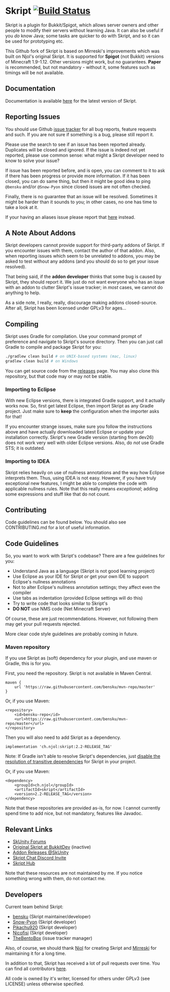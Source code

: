 # Skript [![Build Status](https://travis-ci.org/SkriptLang/Skript.svg?branch=master)](https://travis-ci.org/SkriptLang/Skript)
Skript is a plugin for Bukkit/Spigot, which allows server owners and other people
to modify their servers without learning Java. It can also be useful if you
*do* know Java; some tasks are quicker to do with Skript, and so it can be used
for prototyping etc.

This Github fork of Skript is based on Mirreski's improvements which was built
on Njol's original Skript. It is supported for **Spigot** (not Bukkit) versions of
Minecraft 1.9-1.12. Other versions might work, but no guarantees. **Paper** is
recommended, but not mandatory - without it, some features such as timings
will be not available.

## Documentation
Documentation is available [here](http://skriptlang.github.io/Skript/) for the
latest version of Skript.

## Reporting Issues
You should use Github [issue tracker](https://github.com/SkriptLang/Skript/issues)
for all bug reports, feature requests and such. If you are not sure if something
is a bug, please still report it.

Please use the search to see if an issue has been reported already. Duplicates will be
closed and ignored. If the issue is indeed not yet reported, please use
common sense: what might a Skript developer need to know to solve your issue?

If issue has been reported before, and is open, you can comment to it to ask if there
has been progress or provide more information. If it has been closed, you can do
same thing, but then it might be good idea to ping `@bensku` and/or `@Snow-Pyon`
since closed issues are not often checked.

Finally, there is no guarantee that an issue will be resolved. Sometimes it might be
harder than it sounds to you; in other cases, no one has time to take a look at it.

If your having an aliases issue please report that
[here](https://github.com/tim740/skAliases/issues) instead.

## A Note About Addons
Skript developers cannot provide support for third-party addons of Skript. If you encounter issues
with them, contact the author of that addon. Also, when reporting issues which seem
to be unrelated to addons, you may be asked to test without any addons
(and you should do so to get your issue resolved).

That being said, if the **addon developer** thinks that some bug is caused by Skript,
they should report it. We just do not want everyone who has an issue with an addon to
clutter Skript's issue tracker; in *most* cases, we cannot do anything to help.

As a side note, I really, really, discourage making addons closed-source. After all,
Skript has been licensed under GPLv3 for ages...

## Compiling
Skript uses Gradle for compilation. Use your command prompt of preference and
navigate to Skript's source directory. Then you can just call Gradle to compile
and package Skript for you:

```bash
./gradlew clean build # on UNIX-based systems (mac, linux)
gradlew clean build # on Windows
```

You can get source code from the [releases](https://github.com/SkriptLang/Skript/releases) page. You may also clone this
repository, but that code may or may not be stable.

### Importing to Eclipse
With new Eclipse versions, there is integrated Gradle support, and it actually works now.
So, first get latest Eclipse, then import Skript as any Gradle project. Just
make sure to **keep** the configuration when the importer asks for that!

If you encounter strange issues, make sure you follow the instructions above and have
actually downloaded latest Eclipse or update your installation correctly. Skript's
new Gradle version (starting from dev26) does not work very well with older Eclipse
versions. Also, do *not* use Gradle STS; it is outdated.

### Importing to IDEA
Skript relies heavily on use of nullness annotations and the way how Eclipse
interprets them. Thus, using IDEA is not easy. However, if you have truly
exceptional new features, I might be able to complete the code
with applicable nullness rules. Note that this really means *exceptional*;
adding some expressions and stuff like that do not count.

## Contributing
Code guidelines can be found below. You should also see CONTRIBUTING.md for
a lot of useful information.

## Code Guidelines
So, you want to work with Skript's codebase? There are a few guidelines for you:
* Understand Java as a language (Skript is not good learning project)
* Use Eclipse as your IDE for Skript *or* get your own IDE to support Eclipse's nullness annotations
* Not to alter Eclipse's nullness annotation settings; they affect even the compiler
* Use tabs as indentation (provided Eclipse settings will do this)
* Try to write code that looks similar to Skript's
* **DO NOT** use NMS code (Net Minecraft Server)

Of course, these are just recommendations. However, not following them may get
your pull requests rejected.

More clear code style guidelines are probably coming in future.

### Maven repository
If you use Skript as (soft) dependency for your plugin, and use maven or Gradle,
this is for you.

First, you need the repository. Skript is not available in Maven Central.
```
maven {
    url 'https://raw.githubusercontent.com/bensku/mvn-repo/master'
}
```

Or, if you use Maven:
```
<repository>
    <id>bensku-repo</id>
    <url>https://raw.githubusercontent.com/bensku/mvn-repo/master</url>
</repository>
```

Then you will also need to add Skript as a dependency.
```
implementation 'ch.njol:skript:2.2-RELEASE_TAG'
```
Note: If Gradle isn't able to resolve Skript's dependencies, just [disable the resolution of transitive dependencies](https://docs.gradle.org/current/userguide/managing_transitive_dependencies.html#sub:disabling_resolution_transitive_dependencies) for Skript in your project.

Or, if you use Maven:
```
<dependency>
    <groupId>ch.njol</groupId>
    <artifactId>skript</artifactId>
    <version>2.2-RELEASE_TAG</version>
</dependency>
```

Note that these repositories are provided as-is, for now. I cannot currently spend time to add nice, but not mandatory, features like Javadoc.

## Relevant Links
* [SkUnity Forums](https://forums.skunity.com/)
* [Original Skript at BukkitDev](https://dev.bukkit.org/bukkit-plugins/skript/) (inactive)
* [Addon Releases @SkUnity](https://forums.skunity.com/forums/addon-releases/)
* [Skript Chat Discord Invite](https://discord.gg/0lx4QhQvwelCZbEX)
* [Skript Hub](https://skripthub.net/)

Note that these resources are not maintained by me. If you notice something wrong with them, do not contact me.

## Developers
Current team behind Skript:

* [bensku](https://github.com/bensku) (Skript maintainer/developer)
* [Snow-Pyon](https://github.com/Snow-Pyon) (Skript developer)
* [Pikachu920](https://github.com/Pikachu920) (Skript developer)
* [Nicofisi](https://github.com/Nicofisi) (Skript developer)
* [TheBentoBox](https://github.com/TheBentoBox) (issue tracker manager)

Also, of course, we should thank [Njol](https://github.com/Njol) for creating
Skript and [Mirreski](https://github.com/Mirreski) for maintaining it for a
long time.

In addition to that, Skript has received a lot of pull requests over time.
You can find all contributors [here](https://github.com/SkriptLang/Skript/graphs/contributors).

All code is owned by it's writer, licensed for others under GPLv3 (see LICENSE)
unless otherwise specified.
